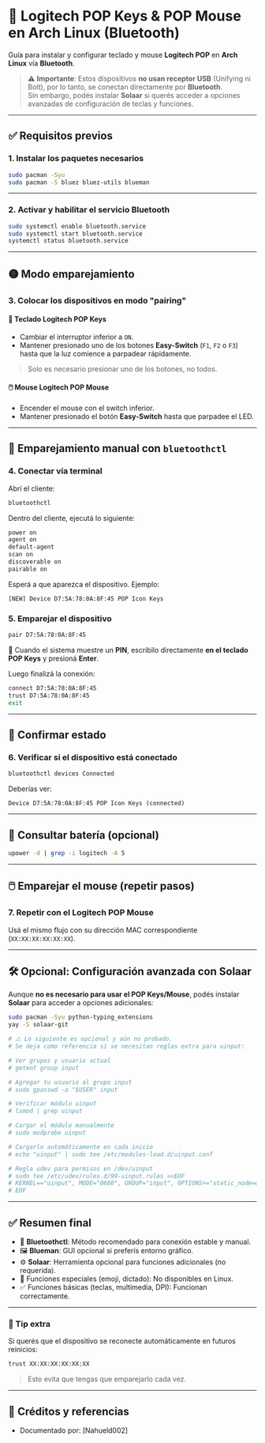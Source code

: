 
# 🧩 Logitech POP Keys & POP Mouse en Arch Linux (Bluetooth)

Guía para instalar y configurar teclado y mouse **Logitech POP** en **Arch Linux** vía **Bluetooth**.

> ⚠️ **Importante**: Estos dispositivos **no usan receptor USB** (Unifying ni Bolt), por lo tanto, se conectan directamente por **Bluetooth**.  
> Sin embargo, podés instalar **Solaar** si querés acceder a opciones avanzadas de configuración de teclas y funciones.

---

## ✅ Requisitos previos

### 1. Instalar los paquetes necesarios

```bash
sudo pacman -Syu
sudo pacman -S bluez bluez-utils blueman
````

---

### 2. Activar y habilitar el servicio Bluetooth

```bash
sudo systemctl enable bluetooth.service
sudo systemctl start bluetooth.service
systemctl status bluetooth.service
```

---

## 🟡 Modo emparejamiento

### 3. Colocar los dispositivos en modo "pairing"

#### 🔡 Teclado Logitech POP Keys

* Cambiar el interruptor inferior a `ON`.
* Mantener presionado uno de los botones **Easy-Switch** (`F1`, `F2` o `F3`) hasta que la luz comience a parpadear rápidamente.

> Solo es necesario presionar uno de los botones, no todos.

#### 🖱️ Mouse Logitech POP Mouse

* Encender el mouse con el switch inferior.
* Mantener presionado el botón **Easy-Switch** hasta que parpadee el LED.

---

## 📶 Emparejamiento manual con `bluetoothctl`

### 4. Conectar vía terminal

Abrí el cliente:

```bash
bluetoothctl
```

Dentro del cliente, ejecutá lo siguiente:

```bash
power on
agent on
default-agent
scan on
discoverable on
pairable on
```

Esperá a que aparezca el dispositivo. Ejemplo:

```
[NEW] Device D7:5A:78:0A:8F:45 POP Icon Keys
```

### 5. Emparejar el dispositivo

```bash
pair D7:5A:78:0A:8F:45
```

📌 Cuando el sistema muestre un **PIN**, escribilo directamente **en el teclado POP Keys** y presioná **Enter**.

Luego finalizá la conexión:

```bash
connect D7:5A:78:0A:8F:45
trust D7:5A:78:0A:8F:45
exit
```

---

## 🔄 Confirmar estado

### 6. Verificar si el dispositivo está conectado

```bash
bluetoothctl devices Connected
```

Deberías ver:

```
Device D7:5A:78:0A:8F:45 POP Icon Keys (connected)
```

---

## 🔋 Consultar batería (opcional)

```bash
upower -d | grep -i logitech -A 5
```

---

## 🖱️ Emparejar el mouse (repetir pasos)

### 7. Repetir con el Logitech POP Mouse

Usá el mismo flujo con su dirección MAC correspondiente (`XX:XX:XX:XX:XX:XX`).

---

## 🛠️ Opcional: Configuración avanzada con Solaar

Aunque **no es necesario para usar el POP Keys/Mouse**, podés instalar **Solaar** para acceder a opciones adicionales:

```bash
sudo pacman -Syu python-typing_extensions
yay -S solaar-git

# ⚠️ Lo siguiente es opcional y aún no probado.
# Se deja como referencia si se necesitan reglas extra para uinput:

# Ver grupos y usuario actual
# getent group input

# Agregar tu usuario al grupo input
# sudo gpasswd -a "$USER" input

# Verificar módulo uinput
# lsmod | grep uinput

# Cargar el módulo manualmente
# sudo modprobe uinput

# Cargarlo automáticamente en cada inicio
# echo "uinput" | sudo tee /etc/modules-load.d/uinput.conf

# Regla udev para permisos en /dev/uinput
# sudo tee /etc/udev/rules.d/99-uinput.rules <<EOF
# KERNEL=="uinput", MODE="0660", GROUP="input", OPTIONS+="static_node=uinput"
# EOF
```
---

## ✅ Resumen final

* 🔌 **Bluetoothctl**: Método recomendado para conexión estable y manual.
* 🖼️ **Blueman**: GUI opcional si preferís entorno gráfico.
* ⚙️ **Solaar**: Herramienta opcional para funciones adicionales (no requerida).
* 🚫 Funciones especiales (emoji, dictado): No disponibles en Linux.
* ✅ Funciones básicas (teclas, multimedia, DPI): Funcionan correctamente.

---

### 🧠 Tip extra

Si querés que el dispositivo se reconecte automáticamente en futuros reinicios:

```bash
trust XX:XX:XX:XX:XX:XX
```

> Esto evita que tengas que emparejarlo cada vez.

---

## 📁 Créditos y referencias

* Documentado por: \[Nahueld002]